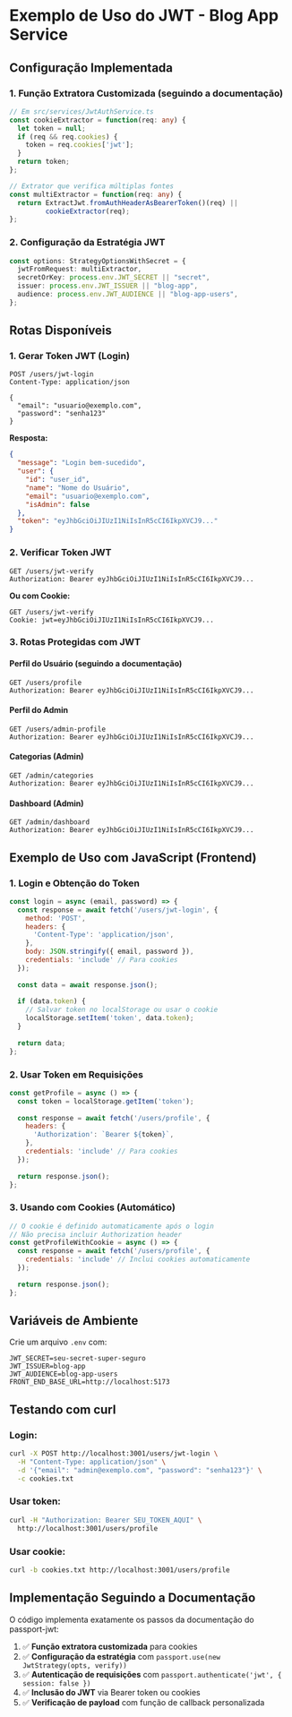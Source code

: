 # Exemplo de Uso do JWT - Blog App Service

## Configuração Implementada

### 1. Função Extratora Customizada (seguindo a documentação)

```typescript
// Em src/services/JwtAuthService.ts
const cookieExtractor = function(req: any) {
  let token = null;
  if (req && req.cookies) {
    token = req.cookies['jwt'];
  }
  return token;
};

// Extrator que verifica múltiplas fontes
const multiExtractor = function(req: any) {
  return ExtractJwt.fromAuthHeaderAsBearerToken()(req) || 
         cookieExtractor(req);
};
```

### 2. Configuração da Estratégia JWT

```typescript
const options: StrategyOptionsWithSecret = {
  jwtFromRequest: multiExtractor,
  secretOrKey: process.env.JWT_SECRET || "secret",
  issuer: process.env.JWT_ISSUER || "blog-app",
  audience: process.env.JWT_AUDIENCE || "blog-app-users",
};
```

## Rotas Disponíveis

### 1. Gerar Token JWT (Login)
```
POST /users/jwt-login
Content-Type: application/json

{
  "email": "usuario@exemplo.com",
  "password": "senha123"
}
```

**Resposta:**
```json
{
  "message": "Login bem-sucedido",
  "user": {
    "id": "user_id",
    "name": "Nome do Usuário",
    "email": "usuario@exemplo.com",
    "isAdmin": false
  },
  "token": "eyJhbGciOiJIUzI1NiIsInR5cCI6IkpXVCJ9..."
}
```

### 2. Verificar Token JWT
```
GET /users/jwt-verify
Authorization: Bearer eyJhbGciOiJIUzI1NiIsInR5cCI6IkpXVCJ9...
```

**Ou com Cookie:**
```
GET /users/jwt-verify
Cookie: jwt=eyJhbGciOiJIUzI1NiIsInR5cCI6IkpXVCJ9...
```

### 3. Rotas Protegidas com JWT

#### Perfil do Usuário (seguindo a documentação)
```
GET /users/profile
Authorization: Bearer eyJhbGciOiJIUzI1NiIsInR5cCI6IkpXVCJ9...
```

#### Perfil do Admin
```
GET /users/admin-profile
Authorization: Bearer eyJhbGciOiJIUzI1NiIsInR5cCI6IkpXVCJ9...
```

#### Categorias (Admin)
```
GET /admin/categories
Authorization: Bearer eyJhbGciOiJIUzI1NiIsInR5cCI6IkpXVCJ9...
```

#### Dashboard (Admin)
```
GET /admin/dashboard
Authorization: Bearer eyJhbGciOiJIUzI1NiIsInR5cCI6IkpXVCJ9...
```

## Exemplo de Uso com JavaScript (Frontend)

### 1. Login e Obtenção do Token
```javascript
const login = async (email, password) => {
  const response = await fetch('/users/jwt-login', {
    method: 'POST',
    headers: {
      'Content-Type': 'application/json',
    },
    body: JSON.stringify({ email, password }),
    credentials: 'include' // Para cookies
  });
  
  const data = await response.json();
  
  if (data.token) {
    // Salvar token no localStorage ou usar o cookie
    localStorage.setItem('token', data.token);
  }
  
  return data;
};
```

### 2. Usar Token em Requisições
```javascript
const getProfile = async () => {
  const token = localStorage.getItem('token');
  
  const response = await fetch('/users/profile', {
    headers: {
      'Authorization': `Bearer ${token}`,
    },
    credentials: 'include' // Para cookies
  });
  
  return response.json();
};
```

### 3. Usando com Cookies (Automático)
```javascript
// O cookie é definido automaticamente após o login
// Não precisa incluir Authorization header
const getProfileWithCookie = async () => {
  const response = await fetch('/users/profile', {
    credentials: 'include' // Inclui cookies automaticamente
  });
  
  return response.json();
};
```

## Variáveis de Ambiente

Crie um arquivo `.env` com:

```env
JWT_SECRET=seu-secret-super-seguro
JWT_ISSUER=blog-app
JWT_AUDIENCE=blog-app-users
FRONT_END_BASE_URL=http://localhost:5173
```

## Testando com curl

### Login:
```bash
curl -X POST http://localhost:3001/users/jwt-login \
  -H "Content-Type: application/json" \
  -d '{"email": "admin@exemplo.com", "password": "senha123"}' \
  -c cookies.txt
```

### Usar token:
```bash
curl -H "Authorization: Bearer SEU_TOKEN_AQUI" \
  http://localhost:3001/users/profile
```

### Usar cookie:
```bash
curl -b cookies.txt http://localhost:3001/users/profile
```

## Implementação Seguindo a Documentação

O código implementa exatamente os passos da documentação do passport-jwt:

1. ✅ **Função extratora customizada** para cookies
2. ✅ **Configuração da estratégia** com `passport.use(new JwtStrategy(opts, verify))`
3. ✅ **Autenticação de requisições** com `passport.authenticate('jwt', { session: false })`
4. ✅ **Inclusão do JWT** via Bearer token ou cookies
5. ✅ **Verificação de payload** com função de callback personalizada 